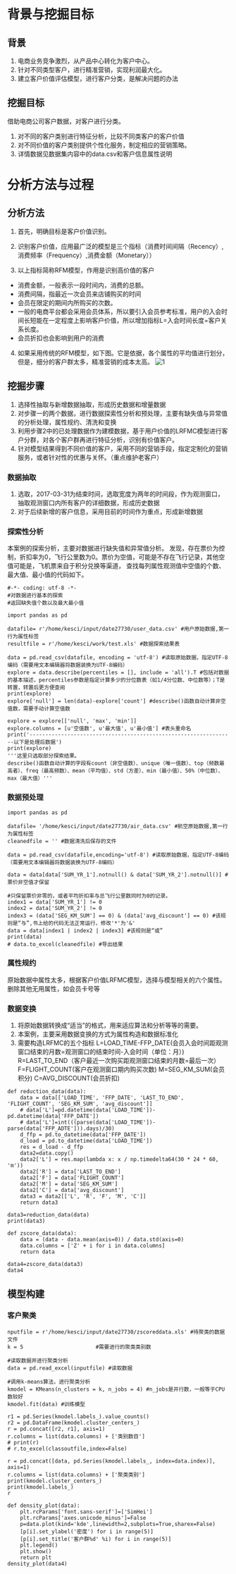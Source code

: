 # 背景与挖掘目标
## 背景
1. 电商业务竞争激烈，从产品中心转化为客户中心。
2. 针对不同类型客户，进行精准营销，实现利润最大化。
3. 建立客户价值评估模型，进行客户分类，是解决问题的办法
## 挖掘目标
借助电商公司客户数据，对客户进行分类。
1. 对不同的客户类别进行特征分析，比较不同类客户的客户价值
2. 对不同价值的客户类别提供个性化服务，制定相应的营销策略。
3. 详情数据见数据集内容中的data.csv和客户信息属性说明

# 分析方法与过程
## 分析方法
1. 首先，明确目标是客户价值识别。

2. 识别客户价值，应用最广泛的模型是三个指标（消费时间间隔（Recency）,消费频率（Frequency）,消费金额（Monetary））

3. 以上指标简称RFM模型，作用是识别高价值的客户

  * 消费金额，一般表示一段时间内，消费的总额。
  * 消费间隔，指最近一次会员来店铺购买的时间
  * 会员在限定的期间内所购买的次数。
  * 一般的电商平台都会采用会员体系，所以要引入会员参考标准，用户的入会时间长短能在一定程度上影响客户价值，所以增加指标L=入会时间长度=客户关系长度。
  * 会员折扣也会影响到用户的消费
4. 如果采用传统的RFM模型，如下图。它是依据，各个属性的平均值进行划分，但是，细分的客户群太多，精准营销的成本太高。
![1](../img/RFM.png)

## 挖掘步骤
1. 选择性抽取与新增数据抽取，形成历史数据和增量数据
2. 对步骤一的两个数据，进行数据探索性分析和预处理，主要有缺失值与异常值的分析处理，属性规约、清洗和变换
3. 利用步骤2中的已处理数据作为建模数据，基于用户价值的LRFMC模型进行客户分群，对各个客户群再进行特征分析，识别有价值客户。
4. 针对模型结果得到不同价值的客户，采用不同的营销手段，指定定制化的营销服务，或者针对性的优惠与关怀。（重点维护老客户）

### 数据抽取
1. 选取，2017-03-31为结束时间，选取宽度为两年的时间段，作为观测窗口，抽取观测窗口内所有客户的详细数据，形成历史数据
2. 对于后续新增的客户信息，采用目前的时间作为重点，形成新增数据
### 探索性分析
本案例的探索分析，主要对数据进行缺失值和异常值分析。
发现，存在票价为控制，折扣率为0，飞行公里数为0。票价为空值，可能是不存在飞行记录，其他空值可能是，飞机票来自于积分兑换等渠道，
查找每列属性观测值中空值的个数、最大值、最小值的代码如下。
```
#-*- coding: utf-8 -*-
#对数据进行基本的探索
#返回缺失值个数以及最大最小值

import pandas as pd

datafile= r'/home/kesci/input/date27730/user_data.csv' #用户原始数据,第一行为属性标签
resultfile = r'/home/kesci/work/test.xls' #数据探索结果表

data = pd.read_csv(datafile, encoding = 'utf-8') #读取原始数据，指定UTF-8编码（需要用文本编辑器将数据装换为UTF-8编码）
explore = data.describe(percentiles = [], include = 'all').T #包括对数据的基本描述，percentiles参数是指定计算多少的分位数表（如1/4分位数、中位数等）；T是转置，转置后更方便查阅
print(explore)
explore['null'] = len(data)-explore['count'] #describe()函数自动计算非空值数，需要手动计算空值数

explore = explore[['null', 'max', 'min']]
explore.columns = [u'空值数', u'最大值', u'最小值'] #表头重命名
print('-----------------------------------------------------------------以下是处理后数据')
print(explore)
'''这里只选取部分探索结果。
describe()函数自动计算的字段有count（非空值数）、unique（唯一值数）、top（频数最高者）、freq（最高频数）、mean（平均值）、std（方差）、min（最小值）、50%（中位数）、max（最大值）'''
```

### 数据预处理
```
import pandas as pd

datafile= '/home/kesci/input/date27730/air_data.csv' #航空原始数据,第一行为属性标签
cleanedfile = '' #数据清洗后保存的文件

data = pd.read_csv(datafile,encoding='utf-8') #读取原始数据，指定UTF-8编码（需要用文本编辑器将数据装换为UTF-8编码）

data = data[data['SUM_YR_1'].notnull() & data['SUM_YR_2'].notnull()] #票价非空值才保留

#只保留票价非零的，或者平均折扣率与总飞行公里数同时为0的记录。
index1 = data['SUM_YR_1'] != 0
index2 = data['SUM_YR_2'] != 0
index3 = (data['SEG_KM_SUM'] == 0) & (data['avg_discount'] == 0) #该规则是“与”,书上给的代码无法正常运行，修改'*'为'&'
data = data[index1 | index2 | index3] #该规则是“或”
print(data)
# data.to_excel(cleanedfile) #导出结果
```
### 属性规约
原始数据中属性太多，根据客户价值LRFMC模型，选择与模型相关的六个属性。   
删除其他无用属性，如会员卡号等   

### 数据变换
1. 将原始数据转换成“适当”的格式，用来适应算法和分析等等的需要。
2. 本案例，主要采用数据变换的方式为属性构造和数据标准化
3. 需要构造LRFMC的五个指标
L=LOAD_TIME-FFP_DATE(会员入会时间距观测窗口结束的月数=观测窗口的结束时间-入会时间（单位：月）)
R=LAST_TO_END（客户最近一次购买距观测窗口结束的月数=最后一次）
F=FLIGHT_COUNT(客户在观测窗口期内购买次数)
M=SEG_KM_SUM(会员积分)
C=AVG_DISCOUNT(会员折扣)
```
def reduction_data(data):
    data = data[['LOAD_TIME', 'FFP_DATE', 'LAST_TO_END', 'FLIGHT_COUNT', 'SEG_KM_SUM', 'avg_discount']]
    # data['L']=pd.datetime(data['LOAD_TIME'])-pd.datetime(data['FFP_DATE'])
    # data['L']=int(((parse(data['LOAD_TIME'])-parse(data['FFP_ADTE'])).days)/30)
    d_ffp = pd.to_datetime(data['FFP_DATE'])
    d_load = pd.to_datetime(data['LOAD_TIME'])
    res = d_load - d_ffp
    data2=data.copy()
    data2['L'] = res.map(lambda x: x / np.timedelta64(30 * 24 * 60, 'm'))
    data2['R'] = data['LAST_TO_END']
    data2['F'] = data['FLIGHT_COUNT']
    data2['M'] = data['SEG_KM_SUM']
    data2['C'] = data['avg_discount']
    data3 = data2[['L', 'R', 'F', 'M', 'C']]
    return data3

data3=reduction_data(data)
print(data3)
```
```
def zscore_data(data):
    data = (data - data.mean(axis=0)) / data.std(axis=0)
    data.columns = ['Z' + i for i in data.columns]
    return data

data4=zscore_data(data3)
data4
```
## 模型构建
### 客户聚类
```
nputfile = r'/home/kesci/input/date27730/zscoreddata.xls' #待聚类的数据文件
k = 5                       #需要进行的聚类类别数

#读取数据并进行聚类分析
data = pd.read_excel(inputfile) #读取数据

#调用k-means算法，进行聚类分析
kmodel = KMeans(n_clusters = k, n_jobs = 4) #n_jobs是并行数，一般等于CPU数较好
kmodel.fit(data) #训练模型

r1 = pd.Series(kmodel.labels_).value_counts()
r2 = pd.DataFrame(kmodel.cluster_centers_)
r = pd.concat([r2, r1], axis=1)
r.columns = list(data.columns) + ['类别数目']
# print(r)
# r.to_excel(classoutfile,index=False)

r = pd.concat([data, pd.Series(kmodel.labels_, index=data.index)], axis=1)
r.columns = list(data.columns) + ['聚类类别']
print(kmodel.cluster_centers_)
print(kmodel.labels_)
r
```
```
def density_plot(data):
    plt.rcParams['font.sans-serif']=['SimHei']
    plt.rcParams['axes.unicode_minus']=False
    p=data.plot(kind='kde',linewidth=2,subplots=True,sharex=False)
    [p[i].set_ylabel('密度') for i in range(5)]
    [p[i].set_title('客户群%d' %i) for i in range(5)]
    plt.legend()
    plt.show()
    return plt
density_plot(data4)
```
